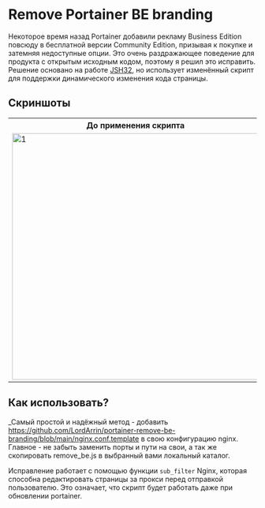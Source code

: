 # Remove Portainer BE branding

Некоторое время назад Portainer добавили рекламу Business Edition повсюду в бесплатной версии Community Edition, призывая к покупке и затемняя недоступные опции. Это очень раздражающее поведение для продукта с открытым исходным кодом, поэтому я решил это исправить. Решение основано на работе [JSH32](https://github.com/JSH32/portainer-remove-be-branding), но использует изменённый скрипт для поддержки динамического изменения кода страницы.

## Скриншоты

<table>
  <tr>
    <th>До применения скрипта</th>
    <th>После</th>
  </tr>
  <tr>
    <td><img src="https://raw.githubusercontent.com/LordArrin/portainer-remove-be-branding/main/.github/screenshots/with_branding.png" alt="1" width = 500px></td>
    <td><img src="https://raw.githubusercontent.com/LordArrin/portainer-remove-be-branding/main/.github/screenshots/no_branding.png" alt="2" width = 500px></td>
  </tr> 
</table>

## Как использовать?

_Самый простой и надёжный метод - добавить https://github.com/LordArrin/portainer-remove-be-branding/blob/main/nginx.conf.template в свою конфигурацию nginx. 
Главное - не забыть заменить порты и пути на свои, а так же скопировать remove_be.js в выбранный вами локальный каталог.

Исправление работает с помощью функции `sub_filter` Nginx, которая способна редактировать страницы за прокси перед отправкой пользователю. Это означает, что скрипт будет работать даже при обновлении portainer.
